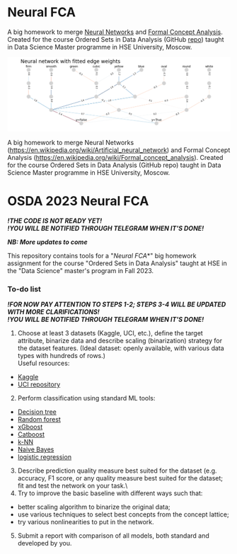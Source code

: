 # Neural FCA

A big homework to merge [Neural Networks](https://en.wikipedia.org/wiki/Artificial_neural_network)
and [Formal Concept Analysis](https://en.wikipedia.org/wiki/Formal_concept_analysis).
Created for the course Ordered Sets in Data Analysis (GitHub [repo](https://github.com/EgorDudyrev/OSDA_course))
taught in Data Science Master programme in HSE University, Moscow. 

![Example of a network build upon Fruits dataset](https://github.com/EgorDudyrev/OSDA_course/blob/Autumn_2022/neural_fca/fitted_network.png)


A big homework to merge Neural Networks (https://en.wikipedia.org/wiki/Artificial_neural_network) and Formal Concept Analysis (https://en.wikipedia.org/wiki/Formal_concept_analysis). Created for the course Ordered Sets in Data Analysis (GitHub repo) taught in Data Science Master programme in HSE University, Moscow.

# OSDA 2023 Neural FCA
_**!THE CODE IS NOT READY YET!\
!YOU WILL BE NOTIFIED THROUGH TELEGRAM WHEN IT'S DONE!**_

_**NB: More updates to come**_

This repository contains tools for a "*Neural FCA**" big homework assignment for the course "Ordered Sets in Data Analysis" taught at HSE in the "Data Science" master's program in Fall 2023.


### To-do list
_**!FOR NOW PAY ATTENTION TO STEPS 1-2; STEPS 3-4 WILL BE UPDATED WITH MORE CLARIFICATIONS!\
!YOU WILL BE NOTIFIED THROUGH TELEGRAM WHEN IT'S DONE!**_
1. Choose at least 3 datasets (Kaggle, UCI, etc.), define the target attribute, binarize data and describe scaling (binarization) strategy for the dataset features.
(Ideal dataset: openly available, with various data types with hundreds of rows.)\
Useful resources:
* [Kaggle](https://www.kaggle.com/)
* [UCI repository](https://archive.ics.uci.edu/datasets)
2. Perform classification using standard ML tools:
* [Decision tree](https://scikit-learn.org/stable/modules/generated/sklearn.tree.DecisionTreeClassifier.html) 
* [Random forest](https://scikit-learn.org/stable/modules/generated/sklearn.ensemble.RandomForestClassifier.html#sklearn.ensemble.RandomForestClassifier)
* [xGboost](https://xgboost.readthedocs.io/en/latest/)
* [Catboost](https://catboost.ai/)
* [k-NN](https://scikit-learn.org/stable/modules/generated/sklearn.neighbors.KNeighborsClassifier.html)
* [Naive Bayes](https://scikit-learn.org/stable/modules/naive_bayes.html)
* [logistic regression](https://scikit-learn.org/stable/modules/generated/sklearn.linear_model.LogisticRegression.html#sklearn.linear_model.LogisticRegression)
3. Describe prediction quality measure best suited for the dataset (e.g. accuracy, F1 score, or any quality measure best suited for the dataset; fit and test the network on your task.\
4. Try  to improve the basic baseline with different ways such that:
  - better scaling algorithm to binarize the original data;
  - use various techniques to select best concepts from the concept lattice;
  - try various nonlinearities to put in the network.
5.  Submit a report with comparison of all models, both standard and developed by you.
